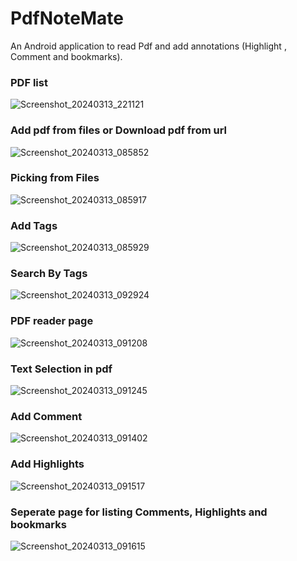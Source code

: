 # PdfNoteMate
An Android application to read Pdf and add annotations (Highlight , Comment and bookmarks).

<h3>PDF list</h3>

![Screenshot_20240313_221121](https://github.com/suhailmuhammed8086/PdfNoteMate/assets/87922760/d102b08e-0c78-4b3a-859f-071e11ec2233)


<h3>Add pdf from files or Download pdf from url</h3>

![Screenshot_20240313_085852](https://github.com/suhailmuhammed8086/PdfNoteMate/assets/87922760/760dd3f5-487f-4bbb-96d5-e930e8241429)
<h3>Picking from Files</h3>

![Screenshot_20240313_085917](https://github.com/suhailmuhammed8086/PdfNoteMate/assets/87922760/63f2a766-d20c-492d-b129-e0714e13f8e9)

<h3>Add Tags </h3>

![Screenshot_20240313_085929](https://github.com/suhailmuhammed8086/PdfNoteMate/assets/87922760/2b808e87-3145-4d32-a7e5-3968f30c0dfb)

<h3>Search By Tags</h3>

![Screenshot_20240313_092924](https://github.com/suhailmuhammed8086/PdfNoteMate/assets/87922760/3a0fb9aa-421b-48db-97fd-800f976fecea)


<h3>PDF reader page </h3>

![Screenshot_20240313_091208](https://github.com/suhailmuhammed8086/PdfNoteMate/assets/87922760/b80f82ba-6709-485b-9a39-184eda39c5a7)

<h3>Text Selection in pdf</h3>

![Screenshot_20240313_091245](https://github.com/suhailmuhammed8086/PdfNoteMate/assets/87922760/c06a706d-ca3d-40c9-9a13-5bc84fcbea89)

<h3>Add Comment</h3>

![Screenshot_20240313_091402](https://github.com/suhailmuhammed8086/PdfNoteMate/assets/87922760/21d61b2c-e9c5-4376-9401-19060c87e2d3)

<h3>Add Highlights</h3>

![Screenshot_20240313_091517](https://github.com/suhailmuhammed8086/PdfNoteMate/assets/87922760/862e11c6-b416-45fe-9fa5-e4d7737842e4)

<h3>Seperate page for listing Comments, Highlights and bookmarks</h3>

![Screenshot_20240313_091615](https://github.com/suhailmuhammed8086/PdfNoteMate/assets/87922760/0dbe906e-18e9-48ba-b683-be1b1bda9530)
